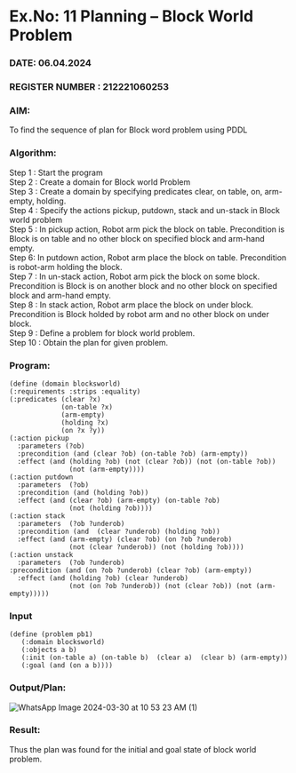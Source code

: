 # Ex.No: 11  Planning –  Block World Problem 
### DATE: 06.04.2024                                                                           
### REGISTER NUMBER : 212221060253
### AIM: 
To find the sequence of plan for Block word problem using PDDL  


###  Algorithm:
Step 1 :  Start the program <br>
Step 2 : Create a domain for Block world Problem <br>
Step 3 :  Create a domain by specifying predicates clear, on table, on, arm-empty, holding. <br>
Step 4 : Specify the actions pickup, putdown, stack and un-stack in Block world problem <br>
Step 5 :  In pickup action, Robot arm pick the block on table. Precondition is Block is on table and no other block on specified block and arm-hand empty.<br>
Step 6:  In putdown action, Robot arm place the block on table. Precondition is robot-arm holding the block.<br>
Step 7 : In un-stack action, Robot arm pick the block on some block. Precondition is Block is on another block and no other block on specified block and arm-hand empty.<br>
Step 8 : In stack action, Robot arm place the block on under block. Precondition is Block holded by robot arm and no other block on under block.<br>
Step 9 : Define a problem for block world problem.<br> 
Step 10 : Obtain the plan for given problem.<br> 
     

### Program:
```
(define (domain blocksworld)
(:requirements :strips :equality)
(:predicates (clear ?x)
             (on-table ?x)
             (arm-empty)
             (holding ?x)
             (on ?x ?y))
(:action pickup
  :parameters (?ob)
  :precondition (and (clear ?ob) (on-table ?ob) (arm-empty))
  :effect (and (holding ?ob) (not (clear ?ob)) (not (on-table ?ob)) 
               (not (arm-empty))))
(:action putdown
  :parameters  (?ob)
  :precondition (and (holding ?ob))
  :effect (and (clear ?ob) (arm-empty) (on-table ?ob) 
               (not (holding ?ob))))
(:action stack
  :parameters  (?ob ?underob)
  :precondition (and  (clear ?underob) (holding ?ob))
  :effect (and (arm-empty) (clear ?ob) (on ?ob ?underob)
               (not (clear ?underob)) (not (holding ?ob))))
(:action unstack
  :parameters  (?ob ?underob)
:precondition (and (on ?ob ?underob) (clear ?ob) (arm-empty))
  :effect (and (holding ?ob) (clear ?underob)
               (not (on ?ob ?underob)) (not (clear ?ob)) (not (arm-empty)))))
```
### Input 
```
(define (problem pb1)
   (:domain blocksworld)
   (:objects a b)
   (:init (on-table a) (on-table b)  (clear a)  (clear b) (arm-empty))
   (:goal (and (on a b))))
```
### Output/Plan:
![WhatsApp Image 2024-03-30 at 10 53 23 AM (1)](https://github.com/shanmuga2004/AI_Lab_2023-24/assets/114944625/5f44541c-cde4-45fa-9b32-03bee4c01305)

### Result:
Thus the plan was found for the initial and goal state of block world problem.
